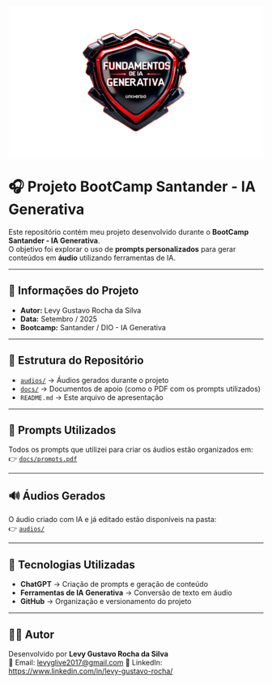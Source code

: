 <p align="center">
  <img src="bootcamp.png" alt="Logo Bootcamp Santander IA Generativa" width="500"/>
</p>

# 🎧 Projeto BootCamp Santander - IA Generativa

Este repositório contém meu projeto desenvolvido durante o **BootCamp Santander - IA Generativa**.  
O objetivo foi explorar o uso de **prompts personalizados** para gerar conteúdos em **áudio** utilizando ferramentas de IA.

---

## 📌 Informações do Projeto
- **Autor:** Levy Gustavo Rocha da Silva  
- **Data:** Setembro / 2025  
- **Bootcamp:** Santander / DIO - IA Generativa  

---

## 📂 Estrutura do Repositório
- [`audios/`](audio) → Áudios gerados durante o projeto  
- [`docs/`](docs) → Documentos de apoio (como o PDF com os prompts utilizados)  
- `README.md` → Este arquivo de apresentação  

---

## 📝 Prompts Utilizados
Todos os prompts que utilizei para criar os áudios estão organizados em:  
👉 [`docs/prompts.pdf`](.docs)

---

## 🔊 Áudios Gerados
O áudio criado com IA e já editado estão disponíveis na pasta:  
👉 [`audios/`](audio)

---

## 🚀 Tecnologias Utilizadas
- **ChatGPT** → Criação de prompts e geração de conteúdo  
- **Ferramentas de IA Generativa** → Conversão de texto em áudio  
- **GitHub** → Organização e versionamento do projeto  

---

## 🙋‍♂️ Autor
Desenvolvido por **Levy Gustavo Rocha da Silva**  
📧 Email: levyglive2017@gmail.com 
🔗 LinkedIn: https://www.linkedin.com/in/levy-gustavo-rocha/

